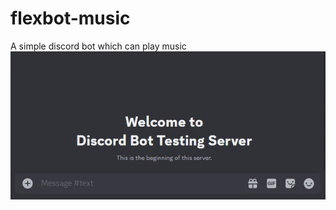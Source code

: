 # flexbot-music
A simple discord bot which can play music
![](https://github.com/ComplexAirport/flexbot-music/blob/master/play_showcase.gif)
